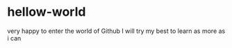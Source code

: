 # hellow-world
very happy to enter the world of Github
I will try my best to learn as more as i can
